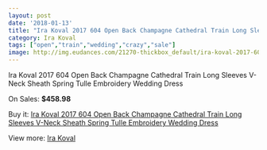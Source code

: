 ```yaml
---
layout: post
date: '2018-01-13'
title: "Ira Koval 2017 604 Open Back Champagne Cathedral Train Long Sleeves V-Neck Sheath Spring Tulle Embroidery Wedding Dress"
category: Ira Koval
tags: ["open","train","wedding","crazy","sale"]
image: http://img.eudances.com/21270-thickbox_default/ira-koval-2017-604-open-back-champagne-cathedral-train-long-sleeves-v-neck-sheath-spring-tulle-embroidery-wedding-dress.jpg
---
```

Ira Koval 2017 604 Open Back Champagne Cathedral Train Long Sleeves V-Neck Sheath Spring Tulle Embroidery Wedding Dress

On Sales: **$458.98**
<a href="https://www.eudances.com/en/ira-koval/6490-ira-koval-2017-604-open-back-champagne-cathedral-train-long-sleeves-v-neck-sheath-spring-tulle-embroidery-wedding-dress.html"><amp-img layout="responsive" width="600" height="600" src="//img.eudances.com/21270-thickbox_default/ira-koval-2017-604-open-back-champagne-cathedral-train-long-sleeves-v-neck-sheath-spring-tulle-embroidery-wedding-dress.jpg" alt="Ira Koval 2017 604 Open Back Champagne Cathedral Train Long Sleeves V-Neck Sheath Spring Tulle Embroidery Wedding Dress 0" /></a>
<a href="https://www.eudances.com/en/ira-koval/6490-ira-koval-2017-604-open-back-champagne-cathedral-train-long-sleeves-v-neck-sheath-spring-tulle-embroidery-wedding-dress.html"><amp-img layout="responsive" width="600" height="600" src="//img.eudances.com/21273-thickbox_default/ira-koval-2017-604-open-back-champagne-cathedral-train-long-sleeves-v-neck-sheath-spring-tulle-embroidery-wedding-dress.jpg" alt="Ira Koval 2017 604 Open Back Champagne Cathedral Train Long Sleeves V-Neck Sheath Spring Tulle Embroidery Wedding Dress 1" /></a>
<a href="https://www.eudances.com/en/ira-koval/6490-ira-koval-2017-604-open-back-champagne-cathedral-train-long-sleeves-v-neck-sheath-spring-tulle-embroidery-wedding-dress.html"><amp-img layout="responsive" width="600" height="600" src="//img.eudances.com/21272-thickbox_default/ira-koval-2017-604-open-back-champagne-cathedral-train-long-sleeves-v-neck-sheath-spring-tulle-embroidery-wedding-dress.jpg" alt="Ira Koval 2017 604 Open Back Champagne Cathedral Train Long Sleeves V-Neck Sheath Spring Tulle Embroidery Wedding Dress 2" /></a>
<a href="https://www.eudances.com/en/ira-koval/6490-ira-koval-2017-604-open-back-champagne-cathedral-train-long-sleeves-v-neck-sheath-spring-tulle-embroidery-wedding-dress.html"><amp-img layout="responsive" width="600" height="600" src="//img.eudances.com/21271-thickbox_default/ira-koval-2017-604-open-back-champagne-cathedral-train-long-sleeves-v-neck-sheath-spring-tulle-embroidery-wedding-dress.jpg" alt="Ira Koval 2017 604 Open Back Champagne Cathedral Train Long Sleeves V-Neck Sheath Spring Tulle Embroidery Wedding Dress 3" /></a>

Buy it: [Ira Koval 2017 604 Open Back Champagne Cathedral Train Long Sleeves V-Neck Sheath Spring Tulle Embroidery Wedding Dress](https://www.eudances.com/en/ira-koval/6490-ira-koval-2017-604-open-back-champagne-cathedral-train-long-sleeves-v-neck-sheath-spring-tulle-embroidery-wedding-dress.html "Ira Koval 2017 604 Open Back Champagne Cathedral Train Long Sleeves V-Neck Sheath Spring Tulle Embroidery Wedding Dress")

View more: [Ira Koval](https://www.eudances.com/en/104-ira-koval "Ira Koval")